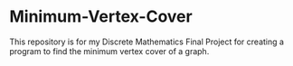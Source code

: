 # Minimum-Vertex-Cover
This repository is for my Discrete Mathematics Final Project for creating a program to find the minimum vertex cover of a graph.
